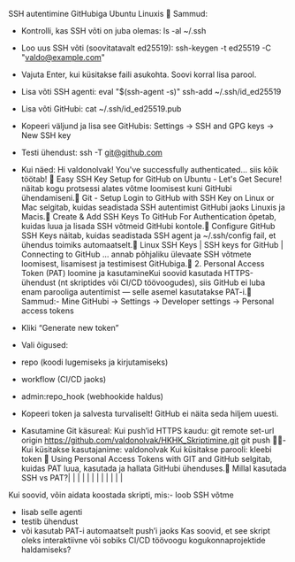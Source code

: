  SSH autentimine GitHubiga Ubuntu Linuxis
🧱 Sammud:
- Kontrolli, kas SSH võti on juba olemas:
ls -al ~/.ssh
- Loo uus SSH võti (soovitatavalt ed25519):
ssh-keygen -t ed25519 -C "valdo@example.com"
- Vajuta Enter, kui küsitakse faili asukohta. Soovi korral lisa parool.
- Lisa võti SSH agenti:
eval "$(ssh-agent -s)"
ssh-add ~/.ssh/id_ed25519
- Lisa võti GitHubi:
cat ~/.ssh/id_ed25519.pub
- Kopeeri väljund ja lisa see GitHubis:
Settings → SSH and GPG keys → New SSH key
- Testi ühendust:
ssh -T git@github.com


- Kui näed:
Hi valdonolvak! You've successfully authenticated...
siis kõik töötab!
🎥 Easy SSH Key Setup for GitHub on Ubuntu - Let's Get Secure! näitab kogu protsessi alates võtme loomisest kuni GitHubi ühendamiseni.🎥 Git - Setup Login to GitHub with SSH Key on Linux or Mac selgitab, kuidas seadistada SSH autentimist GitHubi jaoks Linuxis ja Macis.🎥 Create & Add SSH Keys To GitHub For Authentication õpetab, kuidas luua ja lisada SSH võtmeid GitHubi kontole.🎥 Configure GitHub SSH Keys näitab, kuidas seadistada SSH agent ja ~/.ssh/config fail, et ühendus toimiks automaatselt.🎥 Linux SSH Keys | SSH keys for GitHub | Connecting to GitHub ... annab põhjaliku ülevaate SSH võtmete loomisest, lisamisest ja testimisest GitHubiga.🔑 2. Personal Access Token (PAT) loomine ja kasutamineKui soovid kasutada HTTPS-ühendust (nt skriptides või CI/CD töövoogudes), siis GitHub ei luba enam parooliga autentimist — selle asemel kasutatakse PAT-i.🧱 Sammud:- Mine GitHubi → Settings → Developer settings → Personal access tokens
- Kliki “Generate new token”
- Vali õigused:
- repo (koodi lugemiseks ja kirjutamiseks)
- workflow (CI/CD jaoks)
- admin:repo_hook (webhookide haldus)
- Kopeeri token ja salvesta turvaliselt!
GitHub ei näita seda hiljem uuesti.
- Kasutamine Git käsureal: Kui push’id HTTPS kaudu:
git remote set-url origin https://github.com/valdonolvak/HKHK_Skriptimine.git
git push
- Kui küsitakse kasutajanime: valdonolvak
Kui küsitakse parooli: kleebi token
🎥 Using Personal Access Tokens with GIT and GitHub selgitab, kuidas PAT luua, kasutada ja hallata GitHubi ühenduses.🧠 Millal kasutada SSH vs PAT?|  |  |  | 
|  |  |  | 
|  |  |  | 

Kui soovid, võin aidata koostada skripti, mis:- loob SSH võtme
- lisab selle agenti
- testib ühendust
- või kasutab PAT-i automaatselt push’i jaoks
Kas soovid, et see skript oleks interaktiivne või sobiks CI/CD töövoogu kogukonnaprojektide haldamiseks?
